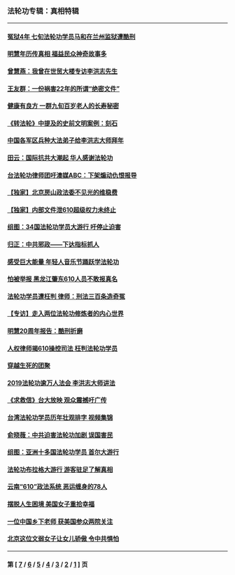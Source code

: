 ### 法轮功专辑：真相特辑
---
#### [冤狱4年 七旬法轮功学员马和在兰州监狱遭酷刑](../../pages/nf4389/n13304688.md?11020430) 
#### [明慧年历传真相 福益民众神奇故事多](../../pages/nf4389/n13294545.md?11020430) 
#### [曾慧燕：我曾在世贸大楼专访李洪志先生](../../pages/nf4389/n12898729.md?11020430) 
#### [王友群：一份祸害22年的所谓“绝密文件”](../../pages/nf4389/n12871750.md?11020430) 
#### [健康有良方 一群九旬百岁老人的长寿秘密](../../pages/nf4389/n12847475.md?11020430) 
#### [《转法轮》中提及的史前文明案例：刻石](../../pages/nf4389/n12758577.md?11020430) 
#### [中国各军区兵种大法弟子给李洪志大师拜年](../../pages/nf4389/n12750047.md?11020430) 
#### [田云：国际抗共大潮起 华人感谢法轮功](../../pages/nf4389/n12357708.md?11020430) 
#### [台法轮功律师团吁澳媒ABC：下架煽动仇恨报导](../../pages/nf4389/n12279917.md?11020430) 
#### [【独家】北京房山政法委不见光的维稳费](../../pages/nf4389/n12031979.md?11020430) 
#### [【独家】内部文件泄610超级权力未终止](../../pages/nf4389/n12023895.md?11020430) 
#### [组图：34国法轮功学员大游行 吁停止迫害](../../pages/nf4389/n11492658.md?11020430) 
#### [归正：中共邪政——下达指标抓人](../../pages/nf4389/n11474770.md?11020430) 
#### [感受巨大能量 年轻人音乐节踊跃学法轮功](../../pages/nf4389/n11441981.md?11020430) 
#### [怕被举报 黑龙江肇东610人员不敢报真名](../../pages/nf4389/n11436499.md?11020430) 
#### [法轮功学员遭枉判 律师：刑法三百条造奇冤](../../pages/nf4389/n11433943.md?11020430) 
#### [【专访】走入两位法轮功修炼者的内心世界](../../pages/nf4389/n11415623.md?11020430) 
#### [明慧20周年报告：酷刑折磨](../../pages/nf4389/n11387954.md?11020430) 
#### [人权律师揭610操控司法 枉判法轮功学员](../../pages/nf4389/n11313370.md?11020430) 
#### [穿越生死的团聚](../../pages/nf4389/n11258922.md?11020430) 
#### [2019法轮功逾万人法会 李洪志大师讲法](../../pages/nf4389/n11265303.md?11020430) 
#### [《求救信》台大放映 观众震撼吁广传](../../pages/nf4389/n10922251.md?11020430) 
#### [台湾法轮功学员历年壮观排字 视频集锦](../../pages/nf4389/n10878789.md?11020430) 
#### [俞晓薇：中共迫害法轮功加剧 误国害民](../../pages/nf4389/n10859260.md?11020430) 
#### [组图：亚洲十多国法轮功学员 首尔大游行](../../pages/nf4389/n10781149.md?11020430) 
#### [法轮功布拉格大游行 游客驻足了解真相](../../pages/nf4389/n10749360.md?11020430) 
#### [云南“610”政法系统 恶运缠身的78人](../../pages/nf4389/n10747534.md?11020430) 
#### [摆脱人生困境 美国女子重拾幸福](../../pages/nf4389/n10688678.md?11020430) 
#### [一位中国乡下老师 获美国参众两院关注](../../pages/nf4389/n10683927.md?11020430) 
#### [北京这位文弱女子让女儿骄傲 令中共惧怕](../../pages/nf4389/n10668341.md?11020430) 

---
#### 第 [ [7](./7.md?11020430) / [6](./6.md?11020430) / [5](./5.md?11020430) / [4](./4.md?11020430) / [3](./3.md?11020430) / [2](./2.md?11020430) / [1](./1.md?11020430) ] 页
